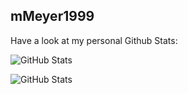 ## mMeyer1999

Have a look at my personal Github Stats:

![GitHub Stats](https://github-readme-stats.vercel.app/api/top-langs/?username=mMeyer1999&theme=merko&show_icons=true&hide_border=true&layout=compact)

![GitHub Stats](https://github-readme-stats.vercel.app/api?username=mMeyer1999&theme=merko&show_icons=true&hide_border=true&count_private=true)
<!--
**mMeyer1999/mMeyer1999** is a ✨ _special_ ✨ repository because its `README.md` (this file) appears on your GitHub profile.

Here are some ideas to get you started:

- 🔭 I’m currently working on ...
- 🌱 I’m currently learning ...
- 👯 I’m looking to collaborate on ...
- 🤔 I’m looking for help with ...
- 💬 Ask me about ...
- 📫 How to reach me: ...
- 😄 Pronouns: ...
- ⚡ Fun fact: ...
-->
